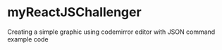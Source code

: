 # myReactJSChallenger
Creating a simple graphic using codemirror editor with JSON command example code
